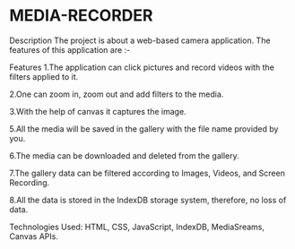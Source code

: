 # MEDIA-RECORDER

Description
The project is about a web-based camera application. The features of this application are :-

Features
1.The application can click pictures and record videos with the filters applied to it.

2.One can zoom in, zoom out and add filters to the media.

3.With the help of canvas it captures the image.

5.All the media will be saved in the gallery with the file name provided by you.

6.The media can be downloaded and deleted from the gallery.

7.The gallery data can be filtered according to Images, Videos, and Screen Recording.

8.All the data is stored in the IndexDB storage system, therefore, no loss of data.

Technologies Used:
HTML, CSS, JavaScript, IndexDB, MediaSreams, Canvas APIs.
